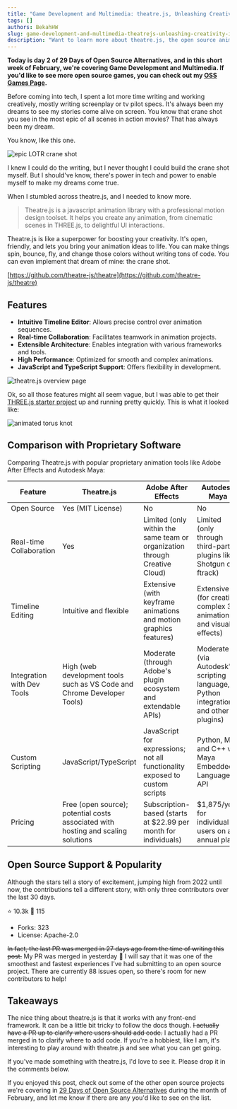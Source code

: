 ```yaml
---
title: "Game Development and Multimedia: theatre.js, Unleashing Creativity in Animation and Motion Design"
tags: []
authors: BekahHW
slug: game-development-and-multimedia-theatrejs-unleashing-creativity-in-animation-and-motion-design
description: "Want to learn more about theatre.js, the open source animation toolset? Check out this post."
---
```



**Today is day 2 of 29 Days of Open Source Alternatives, and in this short week of February, we're covering Game Development and Multimedia. If you'd like to see more open source games, you can check out my [OSS Games Page](https://oss.fyi/oss-games).**

Before coming into tech, I spent a lot more time writing and working creatively, mostly writing screenplay or tv pilot specs. It's always been my dreams to see my stories come alive on screen. You know that crane shot you see in the most epic of all scenes in action movies? That has always been my dream.

<!-- truncate -->

You know, like this one.

![epic LOTR crane shot](https://media.giphy.com/media/v1.Y2lkPTc5MGI3NjExaGI2a2pvOXkzbHM1Ymx3NGNmNmFlanU2dXprcWVyZG12ZnVvd3d5YyZlcD12MV9pbnRlcm5hbF9naWZfYnlfaWQmY3Q9Zw/a8BQ6RJjLoUPS/giphy.gif)

I knew I could do the writing, but I never thought I could build the crane shot myself. But I should've know, there's power in tech and power to enable myself to make my dreams come true.

When I stumbled across theatre.js, and I needed to know more.

> Theatre.js is a javascript animation library with a professional motion design toolset. It helps you create any animation, from cinematic scenes in THREE.js, to delightful UI interactions.

Theatre.js is like a superpower for boosting your creativity. It's open, friendly, and lets you bring your animation ideas to life. You can make things spin, bounce, fly, and change those colors without writing tons of code. You can even implement that dream of mine: the crane shot.

[https://github.com/theatre-js/theatre](https://github.com/theatre-js/theatre)

## Features

- **Intuitive Timeline Editor**: Allows precise control over animation sequences.
- **Real-time Collaboration**: Facilitates teamwork in animation projects.
- **Extensible Architecture**: Enables integration with various frameworks and tools.
- **High Performance**: Optimized for smooth and complex animations.
- **JavaScript and TypeScript Support**: Offers flexibility in development.

![theatre.js overview page](https://dev-to-uploads.s3.amazonaws.com/uploads/articles/jwukwce1nyjqn93ewsl6.png)

Ok, so all those features might all seem vague, but I was able to get their [THREE.js starter project](https://www.theatrejs.com/docs/latest/getting-started/with-three-js) up and running pretty quickly. This is what it looked like:

![animated torus knot](https://dev-to-uploads.s3.amazonaws.com/uploads/articles/bup6mxfshbcnd6zxm7o6.gif)

## Comparison with Proprietary Software

Comparing Theatre.js with popular proprietary animation tools like Adobe After Effects and Autodesk Maya:

| Feature                  | Theatre.js                                    | Adobe After Effects                                                                                                 | Autodesk Maya                                                                                                        |
|--------------------------|-----------------------------------------------|---------------------------------------------------------------------------------------------------------------------|---------------------------------------------------------------------------------------------------------------------|
| Open Source              | Yes (MIT License)                             | No                                                                                                                  | No                                                                                                                  |
| Real-time Collaboration  | Yes                                           | Limited (only within the same team or organization through Creative Cloud)                                           | Limited (only through third-party plugins like Shotgun or ftrack)                                                    |
| Timeline Editing         | Intuitive and flexible                        | Extensive (with keyframe animations and motion graphics features)                                                    | Extensive (for creating complex 3D animations and visual effects)                                                    |
| Integration with Dev Tools | High (web development tools such as VS Code and Chrome Developer Tools) | Moderate (through Adobe's plugin ecosystem and extendable APIs)                                                      | Moderate (via Autodesk's scripting language, Python integration, and other plugins)                                  |
| Custom Scripting         | JavaScript/TypeScript                        | JavaScript for expressions; not all functionality exposed to custom scripts                                          | Python, Mel, and C++ via Maya Embedded Language API                                                                  |
| Pricing                  | Free (open source); potential costs associated with hosting and scaling solutions | Subscription-based (starts at $22.99 per month for individuals)| $1,875/year for individual users on an annual plan |

## Open Source Support & Popularity

Although the stars tell a story of excitement, jumping high from 2022 until now, the contributions tell a different story, with only three contributors over the last 30 days.

⭐ 10.3k
👀 115

- Forks: 323
- License: Apache-2.0

~~In fact, the last PR was merged in 27 days ago from the time of writing this post.~~ My PR was merged in yesterday :tada: I will say that it was one of the smoothest and fastest experiences I've had submitting to an open source project. There are currently 88 issues open, so there's room for new contributors to help!

## Takeaways

The nice thing about theatre.js is that it works with any front-end framework. It can be a little bit tricky to follow the docs though. ~~I actually have a PR up to clarify where users should add code.~~ I actually had a PR merged in to clarify where to add code. If you're a hobbiest, like I am, it's interesting to play around with theatre.js and see what you can get going.

If you've made something with theatre.js, I'd love to see it. Please drop it in the comments below.

If you enjoyed this post, check out some of the other open source projects we're covering in [29 Days of Open Source Alternatives](https://oss.fyi/oss-alts) during the month of February, and let me know if there are any you'd like to see on the list.
